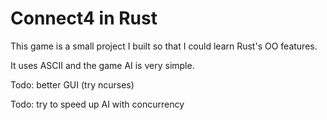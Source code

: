 # Connect4 in Rust

This game is a small project I built so that I could learn Rust's OO features.

It uses ASCII and the game AI is very simple.

Todo: better GUI (try ncurses)

Todo: try to speed up AI with concurrency
